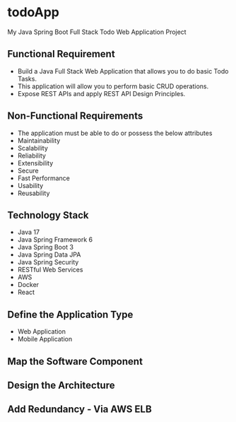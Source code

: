 # todoApp
My Java Spring Boot Full Stack Todo Web Application Project

## Functional Requirement
* Build a Java Full Stack Web Application that allows you to do basic Todo Tasks.
* This application will allow you to perform basic CRUD operations.
* Expose REST APIs and apply REST API Design Principles.

## Non-Functional Requirements
* The application must be able to do or possess the below attributes
* Maintainability
* Scalability
* Reliability
* Extensibility
* Secure
* Fast Performance
* Usability
* Reusability

## Technology Stack
* Java 17
* Java Spring Framework 6
* Java Spring Boot 3
* Java Spring Data JPA 
* Java Spring Security
* RESTful Web Services
* AWS
* Docker
* React

## Define the Application Type
* Web Application
* Mobile Application

## Map the Software Component
## Design the Architecture
## Add Redundancy - Via AWS ELB
